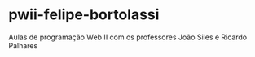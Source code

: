 # pwii-felipe-bortolassi
Aulas de programação Web II com os professores João Siles e Ricardo Palhares
